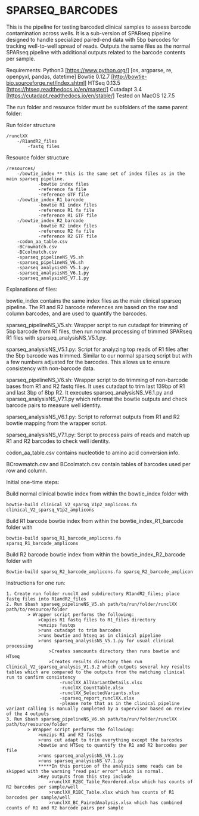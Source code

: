 # SPARSEQ_BARCODES


This is the pipeline for testing barcoded clinical samples to assess barcode contamination across wells. It is a sub-version of SPARseq pipeline designed to handle specialized paired-end data with 5bp barcodes for tracking well-to-well spread of reads. Outputs the same files as the normal SPARseq pipeline with additional outputs related to the barcode contents per sample.


Requirements:
Python3 [https://www.python.org/] [os, argparse, re, openpyxl, pandas, datetime]
Bowtie 0.12.7 [http://bowtie-bio.sourceforge.net/index.shtml]
HTSeq 0.13.5 [https://htseq.readthedocs.io/en/master/]
Cutadapt 3.4 [https://cutadapt.readthedocs.io/en/stable/]
Tested on MacOS 12.7.5

The run folder and resource folder must be subfolders of the same parent folder:

Run folder structure

	/runclXX
		-/R1andR2_files
			-fastq files

Resource folder structure

	/resources/
		-/bowtie_index ** this is the same set of index files as in the main sparseq pipeline.
				-bowtie index files
				-reference fa file
				-reference GTF file
		-/bowtie_index_R1_barcode 
				-bowtie R1 index files
				-reference R1 fa file
				-reference R1 GTF file
		-/bowtie_index_R2_barcode
				-bowtie R2 index files
				-reference R2 fa file
				-reference R2 GTF file
		-codon_aa_table.csv
		-BCrowmatch.csv
		-BCcolmatch.csv
		-sparseq_pipelineNS_V5.sh
		-sparseq_pipelineNS_V6.sh
		-sparseq_analysisNS_V5.1.py
		-sparseq_analysisNS_V6.1.py
		-sparseq_analysisNS_V7.1.py

Explanations of files:

bowtie_index contains the same index files as the main clinical sparseq pipeline. The R1 and R2 barcode references are based on the row and column barcodes, and are used to quantify the barcodes. 

sparseq_pipelineNS_V5.sh: Wrapper script to run cutadapt for trimming of 5bp barcode from R1 files, then run normal processing of trimmed SPARseq R1 files with sparseq_analysisNS_V5.1.py.

sparseq_analysisNS_V5.1.py: Script for analyzing top reads of R1 files after the 5bp barcode was trimmed. Similar to our normal sparseq script but with a few numbers adjusted for the barcodes. This allows us to ensure consistency with non-barcode data.

sparseq_pipelineNS_V6.sh: Wrapper script to do trimming of non-barcode bases from R1 and R2 fastq files. It uses cutadapt to trim last 139bp of R1 and last 3bp of 8bp R2. It executes sparseq_analysisNS_V6.1.py and sparseq_analysisNS_V7.1.py which reformat the bowtie outputs and check barcode pairs to measure well identity.

sparseq_analysisNS_V6.1.py: Script to reformat outputs from R1 and R2 bowtie mapping from the wrapper script.

sparseq_analysisNS_V7.1.py: Script to process pairs of reads and match up R1 and R2 barcodes to check well identity.

codon_aa_table.csv contains nucleotide to amino acid conversion info.

BCrowmatch.csv and BCcolmatch.csv contain tables of barcodes used per row and column.



Initial one-time steps:

Build normal clinical bowtie index from within the bowtie_index folder with 
```
bowtie-build clinical_V2_sparsq_V1p2_amplicons.fa clinical_V2_sparsq_V1p2_amplicons
```
Build R1 barcode bowtie index from within the bowtie_index_R1_barcode folder with
```
bowtie-build sparsq_R1_barcode_amplicons.fa sparsq_R1_barcode_amplicons
```
Build R2 barcode bowtie index from within the bowtie_index_R2_barcode folder with
```
Bowtie-build sparsq_R2_barcode_amplicons.fa sparsq_R2_barcode_amplicon
```


Instructions for one run:
```
1. Create run folder runclX and subdirectory R1andR2_files; place fastq files into R1andR2_files
2. Run $bash sparseq_pipelineNS_V5.sh path/to/run/folder/runclXX path/to/resource/folder
		> Wrapper script performs the following: 
			>Copies R1 fastq files to R1_files directory
			>unzips fastqs
			>runs cutadapt to trim barcodes
			>runs bowtie and htseq as in clinical pipeline
			>runs sparseq_analysisNS_V5.1.py for usual clinical processing
				>Creates samcounts directory then runs bowtie and HTseq
				>Creates results directory then run Clinical_V2_sparseq_analysis_V1.3.2 which outputs several key results tables which are compared to the outputs from the matching clinical run to confirm consistency
					-runclXX_AllVariantDetails.xlsx
					-runclXX_CountTable.xlsx
					-runclXX_SelectedVariants.xlsx
					-sparseq_report_runclXX.xlsx
					-please note that as in the clinical pipeline variant calling is manually completed by a supervisor based on review of the 4 outputs 
3. Run $bash sparseq_pipelineNS_V6.sh path/to/run/folder/runclXX path/to/resource/folder
		> Wrapper script performs the following:
			>unzips R1 and R2 fastqs
			>runs cut adapt to trim everything except the barcodes
			>bowtie and HTSeq to quantify the R1 and R2 barcodes per file
			>runs sparseq_analysisNS_V6.1.py
			>runs sparseq_analysisNS_V7.1.py
			*****In this portion of the analysis some reads can be skipped with the warning "read pair error" which is normal.
			>Key outputs from this step include
				>runclXX_R2BC_Table_Reordered.xlsx which has counts of R2 barcodes per sample/well
				>runclXX_R1BC_Table.xlsx which has counts of R1 barcodes per sample/well
				>runclXX_BC_PairedAnalysis.xlsx which has combined counts of R1 and R2 barcode pairs per sample
```



